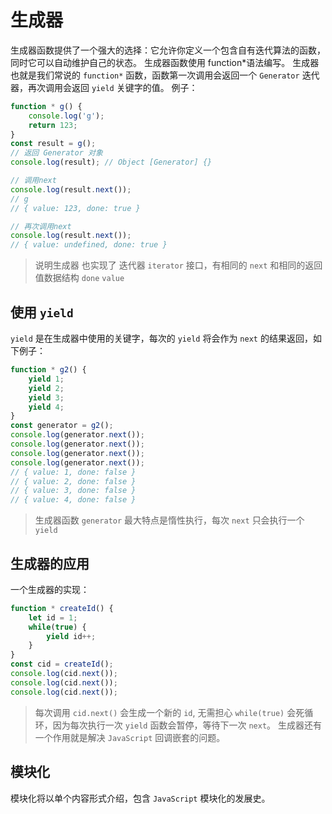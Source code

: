 # 生成器
生成器函数提供了一个强大的选择：它允许你定义一个包含自有迭代算法的函数， 同时它可以自动维护自己的状态。 生成器函数使用 function*语法编写。
生成器也就是我们常说的 `function*` 函数，函数第一次调用会返回一个 `Generator` 迭代器，再次调用会返回 `yield` 关键字的值。
例子：
```javascript
function * g() {
    console.log('g');
    return 123;
}
const result = g();
// 返回 Generator 对象
console.log(result); // Object [Generator] {}

// 调用next
console.log(result.next());
// g
// { value: 123, done: true }

// 再次调用next
console.log(result.next());
// { value: undefined, done: true }
```
> 说明生成器 也实现了 迭代器 `iterator` 接口，有相同的 `next` 和相同的返回值数据结构 `done` `value`

## 使用 `yield`
`yield` 是在生成器中使用的关键字，每次的 `yield` 将会作为 `next` 的结果返回，如下例子：
```javascript
function * g2() {
    yield 1;
    yield 2;
    yield 3;
    yield 4;
}
const generator = g2();
console.log(generator.next());
console.log(generator.next());
console.log(generator.next());
console.log(generator.next());
// { value: 1, done: false }
// { value: 2, done: false }
// { value: 3, done: false }
// { value: 4, done: false }
```
> 生成器函数 `generator` 最大特点是惰性执行，每次 `next` 只会执行一个 `yield`
## 生成器的应用
一个生成器的实现：
```javascript
function * createId() {
    let id = 1;
    while(true) {
        yield id++;
    }
}
const cid = createId();
console.log(cid.next());
console.log(cid.next());
console.log(cid.next());
```
> 每次调用 `cid.next()` 会生成一个新的 `id`, 无需担心 `while(true)` 会死循环，因为每次执行一次 `yield` 函数会暂停，等待下一次 `next`。
生成器还有一个作用就是解决 `JavaScript` 回调嵌套的问题。

## 模块化
模块化将以单个内容形式介绍，包含 `JavaScript` 模块化的发展史。
